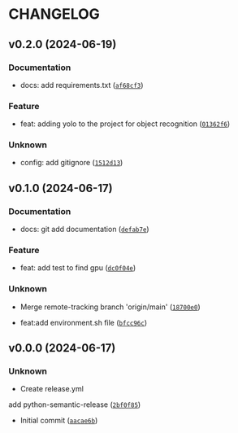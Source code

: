 # CHANGELOG

## v0.2.0 (2024-06-19)

### Documentation

* docs: add requirements.txt ([`af68cf3`](https://github.com/Hylbert/SealValidation/commit/af68cf3f78ac9aa2f3059ea4eb6cdc90a2550593))

### Feature

* feat: adding yolo to the project for object recognition ([`01362f6`](https://github.com/Hylbert/SealValidation/commit/01362f67e27824d485e3c401426c815c0e2ef100))

### Unknown

* config: add gitignore ([`1512d13`](https://github.com/Hylbert/SealValidation/commit/1512d13fb4c0d1039353084d8327b545e3df730b))

## v0.1.0 (2024-06-17)

### Documentation

* docs: git add documentation ([`defab7e`](https://github.com/Hylbert/SealValidation/commit/defab7e699597255df33fbc58f3baa3e1ffe86f9))

### Feature

* feat: add test to find gpu ([`dc0f04e`](https://github.com/Hylbert/SealValidation/commit/dc0f04eaf95b6c8cb2e94f706609f763c29b828f))

### Unknown

* Merge remote-tracking branch &#39;origin/main&#39; ([`18700e0`](https://github.com/Hylbert/SealValidation/commit/18700e0eb24b4829d1929c22dab7179eb96e2950))

* feat:add environment.sh file ([`bfcc96c`](https://github.com/Hylbert/SealValidation/commit/bfcc96c8544bf09daddd7cbf2fbbc1910edeb99a))

## v0.0.0 (2024-06-17)

### Unknown

* Create release.yml

add python-semantic-release ([`2bf0f85`](https://github.com/Hylbert/SealValidation/commit/2bf0f858486dda6d8dd723a17bef8c9b34bbe4d2))

* Initial commit ([`aacae6b`](https://github.com/Hylbert/SealValidation/commit/aacae6bf9bb908d13d815a67b15229c0a9bc0bf8))
